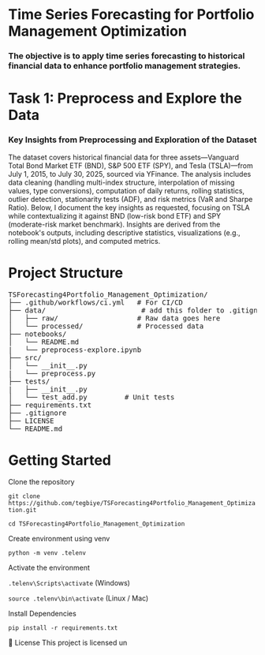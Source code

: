 # Time Series Forecasting for Portfolio Management Optimization 

### The objective is to apply time series forecasting to historical financial data to enhance portfolio management strategies. 

# Task 1: Preprocess and Explore the Data

### Key Insights from Preprocessing and Exploration of the Dataset

The dataset covers historical financial data for three assets—Vanguard Total Bond Market ETF (BND), S&P 500 ETF (SPY), and Tesla (TSLA)—from July 1, 2015, to July 30, 2025, sourced via YFinance. The analysis includes data cleaning (handling multi-index structure, interpolation of missing values, type conversions), computation of daily returns, rolling statistics, outlier detection, stationarity tests (ADF), and risk metrics (VaR and Sharpe Ratio). Below, I document the key insights as requested, focusing on TSLA while contextualizing it against BND (low-risk bond ETF) and SPY (moderate-risk market benchmark). Insights are derived from the notebook's outputs, including descriptive statistics, visualizations (e.g., rolling mean/std plots), and computed metrics.



# Project Structure


<pre>
TSForecasting4Portfolio_Management_Optimization/
├── .github/workflows/ci.yml   # For CI/CD
├── data/                       # add this folder to .gitignore
│   ├── raw/                   # Raw data goes here 
│   └── processed/             # Processed data
├── notebooks/
│   └── README.md
|   └── preprocess-explore.ipynb   
├── src/
│   └── __init__.py
|   └── preprocess.py  
├── tests/
|   ├── __init__.py
│   └── test_add.py         # Unit tests
├── requirements.txt
├── .gitignore
├── LICENSE
└── README.md
</pre>


# Getting Started

Clone the repository

`git clone https://github.com/tegbiye/TSForecasting4Portfolio_Management_Optimization.git`

`cd TSForecasting4Portfolio_Management_Optimization`

Create environment using venv

`python -m venv .telenv`

Activate the environment

`.telenv\Scripts\activate` (Windows)

`source .telenv\bin\activate` (Linux / Mac)

Install Dependencies

`pip install -r requirements.txt`

📜 License This project is licensed un